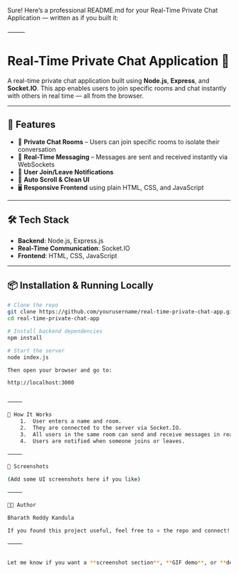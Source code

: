 Sure! Here’s a professional README.md for your Real-Time Private Chat Application — written as if you built it:

⸻


# Real-Time Private Chat Application 💬

A real-time private chat application built using **Node.js**, **Express**, and **Socket.IO**. This app enables users to join specific rooms and chat instantly with others in real time — all from the browser.

---

## 🚀 Features

- 🔐 **Private Chat Rooms** – Users can join specific rooms to isolate their conversation
- 📡 **Real-Time Messaging** – Messages are sent and received instantly via WebSockets
- 👥 **User Join/Leave Notifications**
- 🧼 **Auto Scroll & Clean UI**
- 🖥️ **Responsive Frontend** using plain HTML, CSS, and JavaScript

---

## 🛠️ Tech Stack

- **Backend**: Node.js, Express.js
- **Real-Time Communication**: Socket.IO
- **Frontend**: HTML, CSS, JavaScript

---

## 📦 Installation & Running Locally

```bash
# Clone the repo
git clone https://github.com/yourusername/real-time-private-chat-app.git
cd real-time-private-chat-app

# Install backend dependencies
npm install

# Start the server
node index.js

Then open your browser and go to:

http://localhost:3000


⸻

🧠 How It Works
	1.	User enters a name and room.
	2.	They are connected to the server via Socket.IO.
	3.	All users in the same room can send and receive messages in real-time.
	4.	Users are notified when someone joins or leaves.

⸻

📸 Screenshots

(Add some UI screenshots here if you like)

⸻

👨‍💻 Author

Bharath Reddy Kandula

If you found this project useful, feel free to ⭐ the repo and connect!

⸻


Let me know if you want a **screenshot section**, **GIF demo**, or **deployed URL** added later!
